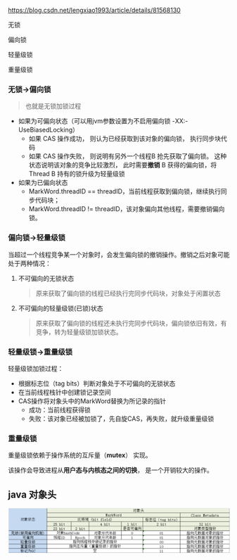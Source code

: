https://blog.csdn.net/lengxiao1993/article/details/81568130



无锁

偏向锁

轻量级锁

重量级锁



### 无锁->偏向锁 

> 也就是无锁加锁过程

- 如果为可偏向状态（可以用jvm参数设置为不启用偏向锁    -XX:-UseBiasedLocking）
  - 如果 CAS 操作成功， 则认为已经获取到该对象的偏向锁， 执行同步块代码 
  - 如果 CAS 操作失败， 则说明有另外一个线程B 抢先获取了偏向锁。 这种状态说明该对象的竞争比较激烈， 此时需要**撤销** B 获得的偏向锁，将 Thread B 持有的锁升级为轻量级锁
- 如果为已偏向状态
  - MarkWord.threadID == threadID，当前线程获取到偏向锁，继续执行同步代码块；
  - MarkWord.threadID != threadID，该对象偏向其他线程，需要撤销偏向锁。



### 偏向锁->轻量级锁

当超过一个线程竞争某一个对象时，会发生偏向锁的撤销操作。撤销之后对象可能处于两种情况：

1. 不可偏向的无锁状态

   > 原来获取了偏向锁的线程已经执行完同步代码块，对象处于闲置状态

2. 不可偏向的轻量级锁(已锁)状态

   > 原来获取了偏向锁的线程还未执行完同步代码块，偏向锁依旧有效，有竞争，转为轻量级锁加锁状态。



### 轻量级锁->重量级锁

轻量级锁加锁过程：

- 根据标志位（tag bits）判断对象处于不可偏向的无锁状态
- 在当前线程栈针中创建锁记录空间
- CAS操作将对象头中的MarkWord替换为所记录的指针
  - 成功：当前线程获得锁
  - 失败：该对象已经被加锁了，先自旋CAS，再失败，就升级重量级锁



### 重量级锁

重量级锁依赖于操作系统的互斥量（**mutex**） 实现。 

该操作会导致进程从**用户态与内核态之间的切换**， 是一个开销较大的操作。





## java 对象头

![java-对象头](images\java-对象头.png)